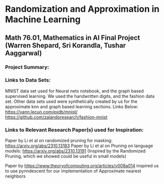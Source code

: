 # Randomization and Approximation in Machine Learning
## Math 76.01, Mathematics in AI Final Project (Warren Shepard, Sri Korandla, Tushar Aaggarwal)

### Project Summary:

### Links to Data Sets:
MNIST data set used for Neural nets notebook, and the graph based supervised learning. We used the handwritten digits, and the fashion data set.
Other data sets used were synthetically created by us for the approximate knn and graph based learning sections. 
Links Below: 
https://yann.lecun.com/exdb/mnist/
https://github.com/zalandoresearch/fashion-mnist




### Links to Relevant Research Paper(s) used for Inspiration:

Paper by Li et al on randomized pruning for masking: https://arxiv.org/abs/2310.13183
Paper by Li et al on Pruning on language models: https://arxiv.org/abs/2310.13191
(Inspired by the Randomized Pruning, which we showed could be useful in small models)

Paper by https://www.theoryofcomputing.org/articles/v008a014 inspired us to use pynndescent for our implementation of Approximate nearest neighbors



